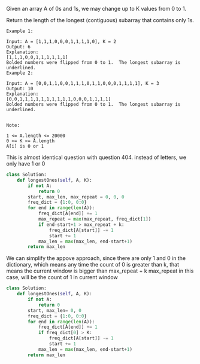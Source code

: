 Given an array A of 0s and 1s, we may change up to K values from 0 to 1.

Return the length of the longest (contiguous) subarray that contains only 1s. 

```
Example 1:

Input: A = [1,1,1,0,0,0,1,1,1,1,0], K = 2
Output: 6
Explanation: 
[1,1,1,0,0,1,1,1,1,1,1]
Bolded numbers were flipped from 0 to 1.  The longest subarray is underlined.
Example 2:

Input: A = [0,0,1,1,0,0,1,1,1,0,1,1,0,0,0,1,1,1,1], K = 3
Output: 10
Explanation: 
[0,0,1,1,1,1,1,1,1,1,1,1,0,0,0,1,1,1,1]
Bolded numbers were flipped from 0 to 1.  The longest subarray is underlined.
 

Note:

1 <= A.length <= 20000
0 <= K <= A.length
A[i] is 0 or 1 
```

This is almost identical question with question 404. instead of letters, 
we only have 1 or 0 

```python 
class Solution:
    def longestOnes(self, A, K):
        if not A:
            return 0
        start, max_len, max_repeat = 0, 0, 0
        freq_dict = {1:0, 0:0}
        for end in range(len(A)):
            freq_dict[A[end]] += 1
            max_repeat = max(max_repeat, freq_dict[1])
            if end-start+1 > max_repeat + k:
                freq_dict[A[start]] -= 1
                start += 1
            max_len = max(max_len, end-start+1)
        return max_len
```

We can simplify the appove approach,  since there are only 1 and 0
in the dictionary,  which means any time the count of 0 is greater
than k, that means the current window is bigger than max_repeat + k
max_repeat in this case, will be the count of 1 in current window 

```python 
class Solution:
    def longestOnes(self, A, K):
        if not A:
            return 0
        start, max_len= 0, 0
        freq_dict = {1:0, 0:0}
        for end in range(len(A)):
            freq_dict[A[end]] += 1
            if freq_dict[0] > K:
                freq_dict[A[start]] -= 1
                start += 1
            max_len = max(max_len, end-start+1)
        return max_len
```